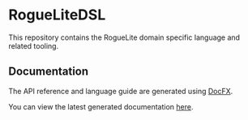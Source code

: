 # RogueLiteDSL

This repository contains the RogueLite domain specific language and related tooling.

## Documentation

The API reference and language guide are generated using [DocFX](https://dotnet.github.io/docfx/).

You can view the latest generated documentation [here](https://lwplan.github.io/RogueLiteDSL/).

